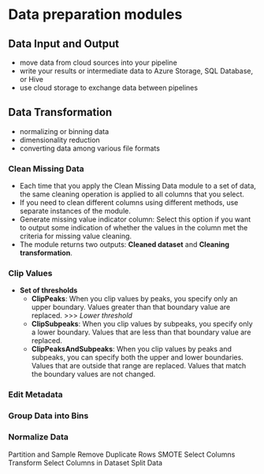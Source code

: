 
# Data preparation modules
## Data Input and Output
- move data from cloud sources into your pipeline
- write your results or intermediate data to Azure Storage, SQL Database, or Hive
- use cloud storage to exchange data between pipelines

## Data Transformation
- normalizing or binning data
- dimensionality reduction
- converting data among various file formats

### Clean Missing Data 
- Each time that you apply the Clean Missing Data module to a set of data, the same cleaning operation is applied to all columns that you select. 
- If you need to clean different columns using different methods, use separate instances of the module.
- Generate missing value indicator column: Select this option if you want to output some indication of whether the values in the column met the criteria for missing value cleaning.
- The module returns two outputs: **Cleaned dataset** and **Cleaning transformation**.

### Clip Values 
- **Set of thresholds**
  - **ClipPeaks**: When you clip values by peaks, you specify only an upper boundary. Values greater than that boundary value are replaced. >>> *Lower threshold*
  - **ClipSubpeaks**: When you clip values by subpeaks, you specify only a lower boundary. Values that are less than that boundary value are replaced.
  - **ClipPeaksAndSubpeaks**: When you clip values by peaks and subpeaks, you can specify both the upper and lower boundaries. Values that are outside that range are replaced. Values that match the boundary values are not changed.

### Edit Metadata 
### Group Data into Bins 
### Normalize Data 
Partition and Sample 
Remove Duplicate Rows 
SMOTE 
Select Columns Transform 
Select Columns in Dataset 
Split Data
